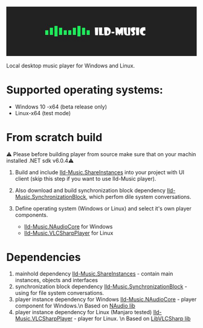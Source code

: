 ![](title.jpg)

Local desktop music player for Windows and Linux. 

# Supported operating systems: 

  - Windows 10 -x64 (beta release only)
  - Linux-x64 (test mode)

# From scratch build

⚠️ Please before building player from source make sure that on your machin installed .NET sdk v6.0.4⚠️

1) Build and include [Ild-Music.ShareInstances](https://github.com/ggghosthat/Ild-Music.ShareInstances) into your project with UI client
   (skip this step if you want to use Ild-Music player).
3) Also download and build synchronization block dependency [Ild-Music.SynchronizationBlock](https://github.com/ggghosthat/Ild-Music.SynchronizationBlock),
   which perfom dile system conversations.   
4) Define operating system (Windows or Linux) and select it's own player components.

    - [Ild-Music.NAudioCore](https://github.com/ggghosthat/Ild-Music.NAudioPlayerCore) for Windows
    - [Ild-Music.VLCSharpPlayer](https://github.com/ggghosthat/Ild-Music.VLCSharpPlayer) for Linux

# Dependencies

  1) mainhold dependency [Ild-Music.ShareInstances](https://github.com/ggghosthat/Ild-Music.ShareInstances) - contain main instances, objects and interfaces
  2) synchronization block dependency [Ild-Music.SynchronizationBlock](https://github.com/ggghosthat/Ild-Music.SynchronizationBlock) - using for file system conversations.
  3) player instance dependency for Windows [Ild-Music.NAudioCore](https://github.com/ggghosthat/Ild-Music.NAudioPlayerCore) - player component for Windows.\n Based on [NAudio lib](https://github.com/naudio/NAudio)
  4) player instance dependency for Linux (Manjaro tested) [Ild-Music.VLCSharpPlayer](https://github.com/ggghosthat/Ild-Music.VLCSharpPlayer) - player for Linux. \n Based on [LibVLCSharp lib](https://github.com/videolan/libvlcsharp)
